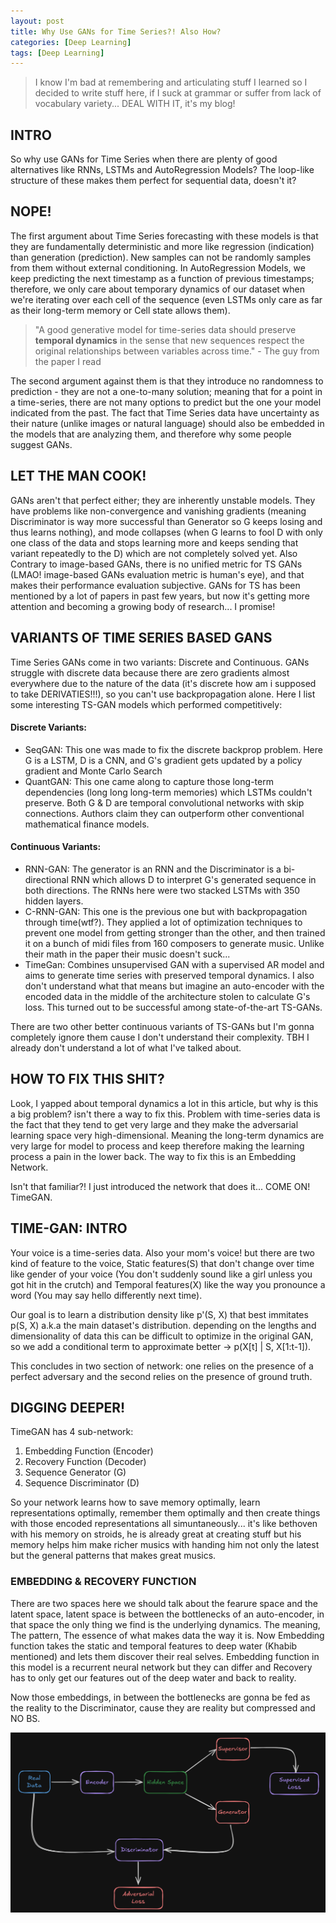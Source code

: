 ```yaml
---
layout: post
title: Why Use GANs for Time Series?! Also How?
categories: [Deep Learning]
tags: [Deep Learning]
---
```

>I know I'm bad at remembering and articulating stuff I learned so I decided to write stuff here, if I suck at grammar or suffer from lack of vocabulary variety... DEAL WITH IT, it's my blog!

##   INTRO

So why use GANs for Time Series when there are plenty of good alternatives like RNNs, LSTMs and AutoRegression Models? The loop-like structure of these makes them perfect for sequential data, doesn't it?

##   NOPE!

The first argument about Time Series forecasting with these models is that they are fundamentally deterministic and more like regression (indication) than generation (prediction). New samples can not be randomly samples from them without external conditioning. In AutoRegression Models, we keep predicting the next timestamp as a function of previous timestamps; therefore, we only care about temporary dynamics of our dataset when we're iterating over each cell of the sequence (even LSTMs only care as far as their long-term memory or Cell state allows them).

> "A good generative model for time-series data should preserve **temporal dynamics** in the sense that new sequences respect the original relationships between variables across time." - The guy from the paper I read

The second argument against them is that they introduce no randomness to prediction - they are not a one-to-many solution; meaning that for a point in a time-series, there are not many options to predict but the one your model indicated from the past. The fact that Time Series data have uncertainty as their nature (unlike images or natural language) should also be embedded in the models that are analyzing them, and therefore why some people suggest GANs.

##   LET THE MAN COOK!

GANs aren't that perfect either; they are inherently unstable models. They have problems like non-convergence and vanishing gradients (meaning Discriminator is way more successful than Generator so G keeps losing and thus learns nothing), and mode collapses (when G learns to fool D with only one class of the data and stops learning more and keeps sending that variant repeatedly to the D) which are not completely solved yet. Also Contrary to image-based GANs, there is no unified metric for TS GANs (LMAO! image-based GANs evaluation metric is human's eye), and that makes their performance evaluation subjective. GANs for TS has been mentioned by a lot of papers in past few years, but now it's getting more attention and becoming a growing body of research... I promise!

##   VARIANTS OF TIME SERIES BASED GANS

Time Series GANs come in two variants: Discrete and Continuous. GANs struggle with discrete data because there are zero gradients almost everywhere due to the nature of the data (it's discrete how am i supposed to take DERIVATIES!!!), so you can't use backpropagation alone. Here I list some interesting TS-GAN models which performed competitively: 

#### Discrete Variants:

- SeqGAN: This one was made to fix the discrete backprop problem. Here G is a LSTM, D is a CNN, and G's gradient gets updated by a policy gradient and Monte Carlo Search 
- QuantGAN: This one came along to capture those long-term dependencies (long long long-term memories) which LSTMs couldn't preserve. Both G & D are temporal convolutional networks with skip connections. Authors claim they can outperform other conventional mathematical finance models.

#### Continuous Variants:
- RNN-GAN: The generator is an RNN and the Discriminator is a bi-directional RNN which allows D to interpret G's generated sequence in both directions. The RNNs here were two stacked LSTMs with 350 hidden layers.
- C-RNN-GAN: This one is the previous one but with backpropagation through time(wtf?). They applied a lot of optimization techniques to prevent one model from getting stronger than the other, and then trained it on a bunch of midi files from 160 composers to generate music. Unlike their math in the paper their music doesn't suck...
- TimeGan: Combines unsupervised GAN with a supervised AR model and aims to generate time series with preserved temporal dynamics. I also don't understand what that means but imagine an auto-encoder with the encoded data in the middle of the architecture stolen to calculate G's loss. This turned out to be successful among state-of-the-art TS-GANs.

There are two other better continuous variants of TS-GANs but I'm gonna completely ignore them cause I don't understand their complexity. TBH I already don't understand a lot of what I've talked about. 

##   HOW TO FIX THIS SHIT?

Look, I yapped about temporal dynamics a lot in this article, but why is this a big problem? isn't there a way to fix this. Problem with time-series data is the fact that they tend to get very large and they make the adversarial learning space very high-dimensional. Meaning the long-term dynamics are very large for model to process and keep therefore making the learning process a pain in the lower back. The way to fix this is an Embedding Network.

Isn't that familiar?! I just introduced the network that does it... COME ON! TimeGAN.

##   TIME-GAN: INTRO

Your voice is a time-series data. Also your mom's voice! but there are two kind of feature to the voice, Static features(S) that don't change over time like gender of your voice (You don't suddenly sound like a girl unless you got hit in the crutch) and Temporal features(X) like the way you pronounce a word (You may say hello differently next time).

Our goal is to learn a distribution density like p'(S, X) that best immitates p(S, X) a.k.a the main dataset's distribution. depending on the lengths and dimensionality of data this can be difficult to optimize in the original GAN, so we add a conditional term to approximate better -> p(X[t] | S, X[1:t-1]). 

This concludes in two section of network: one relies on the presence of a perfect adversary and the second relies on the presence of ground truth.

##   DIGGING DEEPER!

TimeGAN has 4 sub-network: 

1. Embedding Function (Encoder)
2. Recovery Function (Decoder) 
3. Sequence Generator (G) 
4. Sequence Discriminator (D)

So your network learns how to save memory optimally, learn representations optimally, remember them optimally and then create things with those encoded representations all simuntaneously... it's like bethoven with his memory on stroids, he is already great at creating stuff but his memory helps him make richer musics with handing him not only the latest but the general patterns that makes great musics.

###  EMBEDDING & RECOVERY FUNCTION

There are two spaces here we should talk about the fearure space and the latent space, latent space is between the bottlenecks of an auto-encoder, in that space the only thing we find is the underlying dynamics. The meaning, The pattern, The essence of what makes data the way it is. Now Embedding function takes the static and temporal features to deep water (Khabib mentioned) and lets them discover their real selves. Embedding function in this model is a recurrent neural network but they can differ and Recovery has to only get our features out of the deep water and back to reality.

Now those embeddings, in between the bottlenecks are gonna be fed as the reality to the Discriminator, cause they are reality but compressed and NO BS.

![TimeGAN Architecture](/assets/images/timegan-diagram.png)
